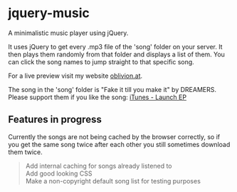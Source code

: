 # jquery-music
A minimalistic music player using jQuery.

It uses jQuery to get every .mp3 file of the 'song' folder on your server.
It then plays them randomly from that folder and displays a list of them.
You can click the song names to jump straight to that specific song.

For a live preview visit my website [oblivion.at](http://oblivion.at/music).

The song in the 'song' folder is "Fake it till you make it" by DREAMERS.
Please support them if you like the song: [iTunes - Launch EP](https://itunes.apple.com/at/album/launch-ep/1406749855)

## Features in progress

Currently the songs are not being cached by the browser correctly, so if you get the same song twice after each other you still sometimes download them twice.

>Add internal caching for songs already listened to  
>Add good looking CSS  
>Make a non-copyright default song list for testing purposes  
